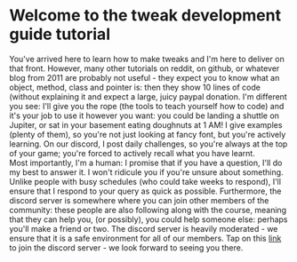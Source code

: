 # Welcome to the tweak development guide tutorial 
You've arrived here to learn how to make tweaks and I'm here to deliver on that front. However, many other tutorials on reddit, on github, or whatever blog from 2011 are probably not useful - they expect you to know what an object, method, class and pointer is: then they show 10 lines of code (without explaining it and expect a large, juicy paypal donation.
I'm different you see: I'll give you the rope (the tools to teach yourself how to code) and it's your job to use it however you want: you could be landing a shuttle on Jupiter, or sat in your basement eating doughnuts at 1 AM!
I give examples (plenty of them), so you're not just looking at fancy font, but you're actively learning. On our discord, I post daily challenges, so you're always at the top of your game; you're forced to actively recall what you have learnt.    
Most importantly, I'm a human: I promise that if you have a question, I'll do my best to answer it. I won't ridicule you if you're unsure about something. Unlike people with busy schedules (who could take weeks to respond), I'll ensure that I respond to your query as quick as possible.
Furthermore, the discord server is somewhere where you can join other members of the community: these people are also following along with the course, meaning that they can help you, (or possibly), you could help someone else: perhaps you'll make a friend or two. The discord server is heavily moderated - we ensure that it is a safe environment for all of our members.
Tap on this [link](https://discord.gg/nX7c4VZnBu) to join the discord server - we look forward to seeing you there. 
 